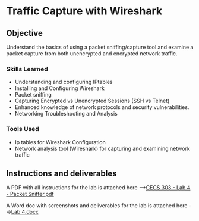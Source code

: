 # Traffic Capture with Wireshark

## Objective

Understand the basics of using a packet sniffing/capture tool and examine a packet capture from both unencrypted and encrypted network traffic.


### Skills Learned

- Understanding and configuring IPtables
- Installing and Configuring Wireshark
- Packet sniffing
- Capturing Encrypted vs Unencrypted Sessions (SSH vs Telnet)
- Enhanced knowledge of network protocols and security vulnerabilities.
- Networking Troubleshooting and Analysis

### Tools Used

- Ip tables for Wireshark Configuration
- Network analysis tool (Wireshark) for capturing and examining network traffic

## Instructions and deliverables

A PDF with all instructions for the lab is attached here -->[CECS 303 - Lab 4 - Packet Sniffer.pdf](https://github.com/OGkevq/Traffic-Capture-with-Wireshark/files/14859804/CECS.303.-.Lab.4.-.Packet.Sniffer.pdf)

A Word doc with screenshots and deliverables for the lab is attached here -->[Lab 4.docx](https://github.com/OGkevq/Traffic-Capture-with-Wireshark/files/14860347/Lab.4.docx)


